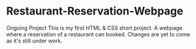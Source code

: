 # Restaurant-Reservation-Webpage
Ongoing Project
This is my first HTML & CSS short project. A webpage where a reservation of a restaurant can booked. Changes are yet to come as it's still under work.

